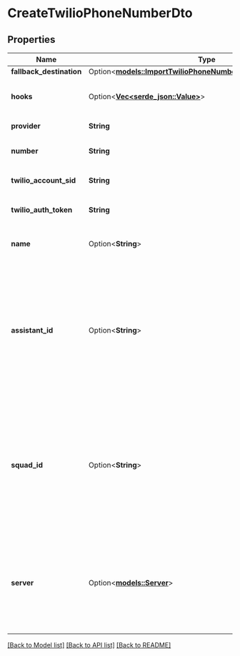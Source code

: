 # CreateTwilioPhoneNumberDto

## Properties

Name | Type | Description | Notes
------------ | ------------- | ------------- | -------------
**fallback_destination** | Option<[**models::ImportTwilioPhoneNumberDtoFallbackDestination**](ImportTwilioPhoneNumberDTO_fallbackDestination.md)> |  | [optional]
**hooks** | Option<[**Vec<serde_json::Value>**](serde_json::Value.md)> | This is the hooks that will be used for incoming calls to this phone number. | [optional]
**provider** | **String** | This is to use numbers bought on Twilio. | 
**number** | **String** | These are the digits of the phone number you own on your Twilio. | 
**twilio_account_sid** | **String** | This is the Twilio Account SID for the phone number. | 
**twilio_auth_token** | **String** | This is the Twilio Auth Token for the phone number. | 
**name** | Option<**String**> | This is the name of the phone number. This is just for your own reference. | [optional]
**assistant_id** | Option<**String**> | This is the assistant that will be used for incoming calls to this phone number.  If neither `assistantId` nor `squadId` is set, `assistant-request` will be sent to your Server URL. Check `ServerMessage` and `ServerMessageResponse` for the shape of the message and response that is expected. | [optional]
**squad_id** | Option<**String**> | This is the squad that will be used for incoming calls to this phone number.  If neither `assistantId` nor `squadId` is set, `assistant-request` will be sent to your Server URL. Check `ServerMessage` and `ServerMessageResponse` for the shape of the message and response that is expected. | [optional]
**server** | Option<[**models::Server**](Server.md)> | This is where Vapi will send webhooks. You can find all webhooks available along with their shape in ServerMessage schema.  The order of precedence is:  1. assistant.server 2. phoneNumber.server 3. org.server | [optional]

[[Back to Model list]](../README.md#documentation-for-models) [[Back to API list]](../README.md#documentation-for-api-endpoints) [[Back to README]](../README.md)


